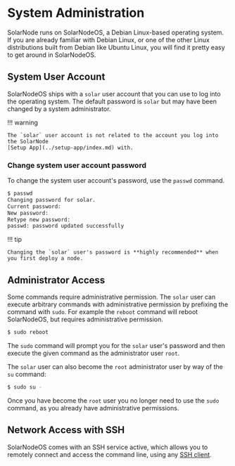 # System Administration

SolarNode runs on SolarNodeOS, a Debian Linux-based operating system. If you are already
familiar with Debian Linux, or one of the other Linux distributions built from Debian
like Ubuntu Linux, you will find it pretty easy to get around in SolarNodeOS.

## System User Account

SolarNodeOS ships with a `solar` user account that you can use to log into the operating system.
The default password is `solar` but may have been changed by a system administrator.

!!! warning

	The `solar` user account is not related to the account you log into the SolarNode
	[Setup App](../setup-app/index.md) with.

### Change system user account password

To change the system user account's password, use the `passwd` command.

```sh title="Changing the system user account password"
$ passwd
Changing password for solar.
Current password:
New password:
Retype new password:
passwd: password updated successfully
```

!!! tip

	Changing the `solar` user's password is **highly recommended** when you first deploy a node.

## Administrator Access

Some commands require administrative permission. The `solar` user can execute arbitrary commands
with administrative permission by prefixing the command with `sudo`. For example the `reboot` command will
reboot SolarNodeOS, but requires administrative permission.

```sh title="Run a command as a system administrator"
$ sudo reboot
```

The `sudo` command will prompt you for the `solar` user's password and then execute the given command
as the administrator user `root`.

The `solar` user can also become the `root` administrator user by way of the `su` command:

```sh title="Gain system administrative privledges with su"
$ sudo su -
```

Once you have become the `root` user you no longer need to use the `sudo` command, as you
already have administrative permissions.

## Network Access with SSH

SolarNodeOS comes with an SSH service active, which allows you to remotely connect and
access the command line, using any [SSH client][ssh-clients].

[ssh-clients]: https://en.wikipedia.org/wiki/Comparison_of_SSH_clients
